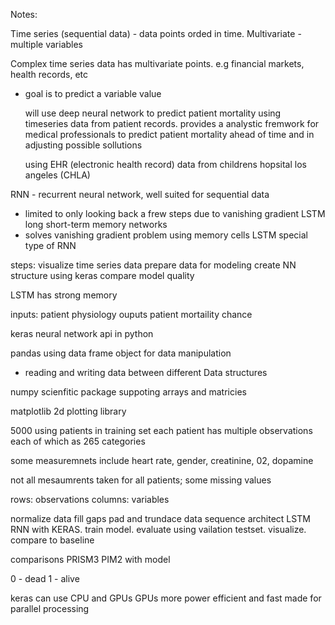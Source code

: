 Notes:

Time series (sequential data) - data points orded in time. 
Multivariate - multiple variables

Complex time series data has multivariate points. e.g financial markets, health records,  etc

- goal is to predict a variable value

  will use deep neural network to predict patient mortality using timeseries data from patient records. provides
  a analystic fremwork for medical professionals to predict patient mortality ahead of time and in adjusting possible sollutions

  using EHR (electronic health record) data from childrens hopsital los angeles (CHLA)
  
RNN - recurrent neural network, well suited for sequential data
- limited to only looking back a frew steps due to vanishing gradient
LSTM long short-term memory networks
- solves vanishing gradient problem using memory cells
LSTM special type of RNN

steps: 
visualize time series data
prepare data for modeling
create NN structure using keras
compare model quality

LSTM has strong memory


inputs: patient physiology
ouputs patient mortaility chance

keras neural network api in python

pandas using data frame object for data manipulation
- reading and writing data between different Data structures

numpy scienfitic package suppoting arrays and matricies

matplotlib 2d plotting library

5000 using patients in training set
each patient has multiple observations each of which as 265 categories

some measuremnets include
heart rate, gender, creatinine, 02, dopamine

not all mesaumrents taken for all patients; some missing values

rows: observations
columns: variables

normalize data
fill gaps
pad and trundace data sequence
architect LSTM RNN with KERAS. train model. evaluate using vailation testset. visualize. compare to baseline

comparisons PRISM3 PIM2 with model


0 - dead
1 - alive




keras can use CPU and GPUs
GPUs more power efficient and fast made for parallel processing